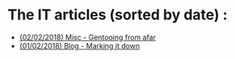 # The IT articles (sorted by date) :

* [(02/02/2018) Misc - Gentooing from afar](misc.gentooing_from_afar.html)
* [(01/02/2018) Blog - Marking it down](blog.marking_it_down.html)
